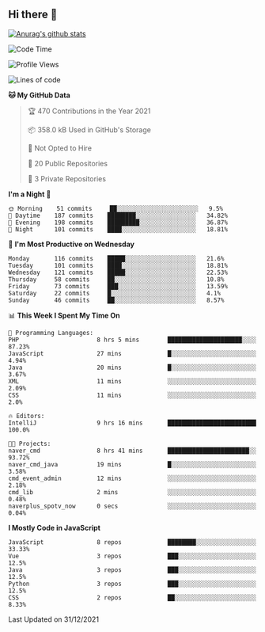 ## Hi there 👋

[![Anurag's github stats](https://github-readme-stats.vercel.app/api?username=Songwonseok)](https://github.com/anuraghazra/github-readme-stats)



<!--START_SECTION:waka-->
![Code Time](http://img.shields.io/badge/Code%20Time-1%2C200%20hrs%2046%20mins-blue)

![Profile Views](http://img.shields.io/badge/Profile%20Views-0-blue)

![Lines of code](https://img.shields.io/badge/From%20Hello%20World%20I%27ve%20Written-3%20Million%20lines%20of%20code-blue)

**🐱 My GitHub Data** 

> 🏆 470 Contributions in the Year 2021
 > 
> 📦 358.0 kB Used in GitHub's Storage 
 > 
> 🚫 Not Opted to Hire
 > 
> 📜 20 Public Repositories 
 > 
> 🔑 3 Private Repositories  
 > 
**I'm a Night 🦉** 

```text
🌞 Morning    51 commits     ██░░░░░░░░░░░░░░░░░░░░░░░   9.5% 
🌆 Daytime    187 commits    ████████░░░░░░░░░░░░░░░░░   34.82% 
🌃 Evening    198 commits    █████████░░░░░░░░░░░░░░░░   36.87% 
🌙 Night      101 commits    ████░░░░░░░░░░░░░░░░░░░░░   18.81%

```
📅 **I'm Most Productive on Wednesday** 

```text
Monday       116 commits    █████░░░░░░░░░░░░░░░░░░░░   21.6% 
Tuesday      101 commits    ████░░░░░░░░░░░░░░░░░░░░░   18.81% 
Wednesday    121 commits    █████░░░░░░░░░░░░░░░░░░░░   22.53% 
Thursday     58 commits     ██░░░░░░░░░░░░░░░░░░░░░░░   10.8% 
Friday       73 commits     ███░░░░░░░░░░░░░░░░░░░░░░   13.59% 
Saturday     22 commits     █░░░░░░░░░░░░░░░░░░░░░░░░   4.1% 
Sunday       46 commits     ██░░░░░░░░░░░░░░░░░░░░░░░   8.57%

```


📊 **This Week I Spent My Time On** 

```text
💬 Programming Languages: 
PHP                      8 hrs 5 mins        █████████████████████░░░░   87.23% 
JavaScript               27 mins             █░░░░░░░░░░░░░░░░░░░░░░░░   4.94% 
Java                     20 mins             █░░░░░░░░░░░░░░░░░░░░░░░░   3.67% 
XML                      11 mins             ░░░░░░░░░░░░░░░░░░░░░░░░░   2.09% 
CSS                      11 mins             ░░░░░░░░░░░░░░░░░░░░░░░░░   2.0%

🔥 Editors: 
IntelliJ                 9 hrs 16 mins       █████████████████████████   100.0%

🐱‍💻 Projects: 
naver_cmd                8 hrs 41 mins       ███████████████████████░░   93.72% 
naver_cmd_java           19 mins             █░░░░░░░░░░░░░░░░░░░░░░░░   3.58% 
cmd_event_admin          12 mins             ░░░░░░░░░░░░░░░░░░░░░░░░░   2.18% 
cmd_lib                  2 mins              ░░░░░░░░░░░░░░░░░░░░░░░░░   0.48% 
naverplus_spotv_now      0 secs              ░░░░░░░░░░░░░░░░░░░░░░░░░   0.04%

```

**I Mostly Code in JavaScript** 

```text
JavaScript               8 repos             ████████░░░░░░░░░░░░░░░░░   33.33% 
Vue                      3 repos             ███░░░░░░░░░░░░░░░░░░░░░░   12.5% 
Java                     3 repos             ███░░░░░░░░░░░░░░░░░░░░░░   12.5% 
Python                   3 repos             ███░░░░░░░░░░░░░░░░░░░░░░   12.5% 
CSS                      2 repos             ██░░░░░░░░░░░░░░░░░░░░░░░   8.33%

```



 Last Updated on 31/12/2021
<!--END_SECTION:waka-->
